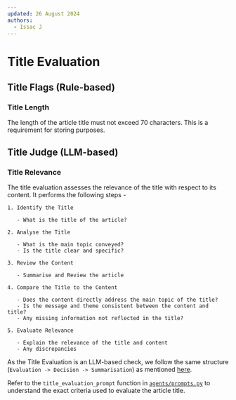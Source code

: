 ```yaml
---
updated: 26 August 2024
authors:
  - Issac J
---
```


# Title Evaluation

## Title Flags (Rule-based)

### Title Length

The length of the article title must not exceed 70 characters. This is a requirement for storing purposes.

## Title Judge (LLM-based)

### Title Relevance

The title evaluation assesses the relevance of the title with respect to its content. It performs the following steps -

```text
1. Identify the Title

   - What is the title of the article?

2. Analyse the Title

   - What is the main topic conveyed?
   - Is the title clear and specific?

3. Review the Content

   - Summarise and Review the article

4. Compare the Title to the Content

   - Does the content directly address the main topic of the title?
   - Is the message and theme consistent between the content and title?
   - Any missing information not reflected in the title?

5. Evaluate Relevance

   - Explain the relevance of the title and content
   - Any discrepancies
```

As the Title Evaluation is an LLM-based check, we follow the same structure (`Evaluation -> Decision -> Summarisation`) as mentioned [here](../index.md#llm-based-checks). 

Refer to the `title_evaluation_prompt` function in [`agents/prompts.py`](https://github.com/Synapxe-DNA/healthhub-content-optimization/blob/main/article-harmonisation/agents/prompts.py) to understand the exact criteria used to evaluate the article title.
